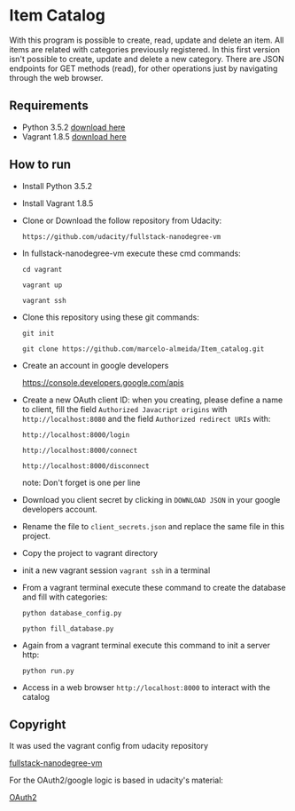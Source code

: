# Item Catalog
With this program is possible to create, read, update and delete an item.
All items are related with categories previously  registered.
In this first version isn't possible to create, update and delete a new category.
There are JSON endpoints for GET methods (read), for other operations just by navigating
through the web browser.
## Requirements
* Python 3.5.2
  [download here](https://www.python.org/downloads/)
* Vagrant 1.8.5
  [download here](https://www.vagrantup.com/downloads.html)
## How to run
* Install Python 3.5.2
* Install Vagrant 1.8.5
* Clone or Download the follow repository from Udacity:

  `https://github.com/udacity/fullstack-nanodegree-vm`

* In fullstack-nanodegree-vm execute these cmd commands:

  `cd vagrant`

  `vagrant up`

  `vagrant ssh`

* Clone this repository using these git commands:

  `git init`

  `git clone https://github.com/marcelo-almeida/Item_catalog.git`

* Create an account in google developers

    https://console.developers.google.com/apis

* Create a new OAuth client ID: when you creating, please define a name to client,
fill the field `Authorized Javacript origins` with `http://localhost:8080` and
the field `Authorized redirect URIs` with:

  `http://localhost:8000/login`

  `http://localhost:8000/connect`

  `http://localhost:8000/disconnect`

  note: Don't forget is one per line
* Download you client secret by clicking in `DOWNLOAD JSON` in your google developers account.
* Rename the file to `client_secrets.json` and replace the same file in this project.
* Copy the project to vagrant directory
* init a new vagrant session `vagrant ssh` in a terminal
* From a vagrant terminal execute these command to create the database and fill
with categories:

  `python database_config.py`

  `python fill_database.py`

* Again from a vagrant terminal execute this command to init a server http:

  `python run.py`

* Access in a web browser `http://localhost:8000` to interact with the catalog
## Copyright
It was used the vagrant config from udacity repository

  [fullstack-nanodegree-vm](https://github.com/udacity/fullstack-nanodegree-vm)

For the OAuth2/google logic is based in udacity's material:

  [OAuth2](https://github.com/udacity/OAuth2.0)